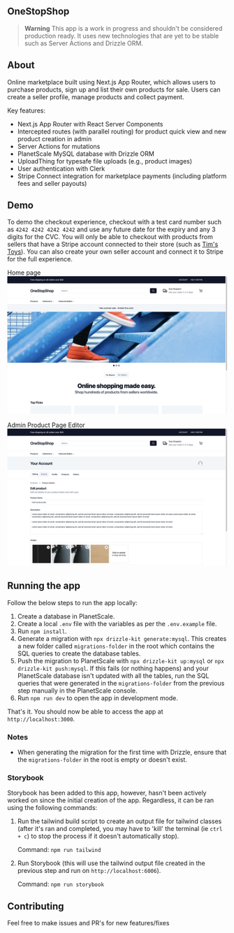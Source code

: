 ## OneStopShop

> **Warning**
> This app is a work in progress and shouldn't be considered production ready. It uses new technologies that are yet to be stable such as Server Actions and Drizzle ORM.

## About

Online marketplace built using Next.js App Router, which allows users to purchase products, sign up and list their own products for sale. Users can create a seller profile, manage products and collect payment.

Key features:

- Next.js App Router with React Server Components
- Intercepted routes (with parallel routing) for product quick view and new product creation in admin
- Server Actions for mutations
- PlanetScale MySQL database with Drizzle ORM
- UploadThing for typesafe file uploads (e.g., product images)
- User authentication with Clerk
- Stripe Connect integration for marketplace payments (including platform fees and seller payouts)

## Demo

To demo the checkout experience, checkout with a test card number such as `4242 4242 4242 4242` and use any future date for the expiry and any 3 digits for the CVC. You will only be able to checkout with products from sellers that have a Stripe account connected to their store (such as [Tim's Toys](https://onestopshop.jackblatch.com/products?seller=tims-toys)). You can also create your own seller account and connect it to Stripe for the full experience.

Home page
![Home page](/.github/images/home.jpeg?raw=0)

Admin Product Page Editor
![Admin Product Page Editor](/.github/images/product-admin.jpeg?raw=0)

## Running the app

Follow the below steps to run the app locally:

1. Create a database in PlanetScale.
2. Create a local `.env` file with the variables as per the `.env.example` file.
3. Run `npm install`.
4. Generate a migration with `npx drizzle-kit generate:mysql`. This creates a new folder called `migrations-folder` in the root which contains the SQL queries to create the database tables.
5. Push the migration to PlanetScale with `npx drizzle-kit up:mysql` or `npx drizzle-kit push:mysql`. If this fails (or nothing happens) and your PlanetScale database isn't updated with all the tables, run the SQL queries that were generated in the `migrations-folder` from the previous step manually in the PlanetScale console.
6. Run `npm run dev` to open the app in development mode.

That's it. You should now be able to access the app at `http://localhost:3000`.

### Notes

- When generating the migration for the first time with Drizzle, ensure that the `migrations-folder` in the root is empty or doesn't exist.

### Storybook

Storybook has been added to this app, however, hasn't been actively worked on since the initial creation of the app. Regardless, it can be ran using the following commands:

1. Run the tailwind build script to create an output file for tailwind classes (after it's ran and completed, you may have to 'kill' the terminal (ie `ctrl + c`) to stop the process if it doesn't automatically stop).

   Command: `npm run tailwind`

2. Run Storybook (this will use the tailwind output file created in the previous step and run on `http://localhost:6006`).

   Command: `npm run storybook`

## Contributing

Feel free to make issues and PR's for new features/fixes
